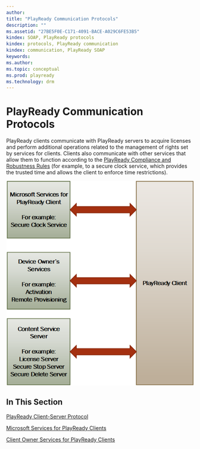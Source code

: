 ```yaml
---
author:
title: "PlayReady Communication Protocols"
description: ""
ms.assetid: "27BE5F0E-C171-4091-BACE-A029C6FE53B5"
kindex: SOAP, PlayReady protocols
kindex: protocols, PlayReady communication
kindex: communication, PlayReady SOAP
keywords:
ms.author:
ms.topic: conceptual
ms.prod: playready
ms.technology: drm
---
```


# PlayReady Communication Protocols

PlayReady clients communicate with PlayReady servers to acquire licenses and perform additional operations related to the management of rights set by services for clients. Clients also communicate with other services that allow them to function according to the [PlayReady Compliance and Robustness Rules](https://www.microsoft.com/playready/licensing/compliance/) (for example, to a secure clock service, which provides the trusted time and allows the client to enforce time restrictions).

![PlayReady Communication Protocols](../images/comm_protocol.png)


## In This Section

[PlayReady Client-Server Protocol](playreadyclientserverprotocol.md)

[Microsoft Services for PlayReady Clients](microsoftplayreadyservices.md)

[Client Owner Services for PlayReady Clients](clientplayreadyservices.md)